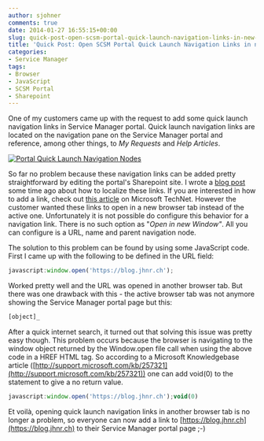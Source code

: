 ```yaml
---
author: sjohner
comments: true
date: 2014-01-27 16:55:15+00:00
slug: quick-post-open-scsm-portal-quick-launch-navigation-links-in-new-tab
title: 'Quick Post: Open SCSM Portal Quick Launch Navigation Links in new Tab'
categories:
- Service Manager
tags:
- Browser
- JavaScript
- SCSM Portal
- Sharepoint
---
```


One of my customers came up with the request to add some quick launch navigation links in Service Manager portal. Quick launch navigation links are located on the navigation pane on the Service Manager portal and reference, among other things, to _My Requests_ and _Help Articles_.

[![Portal Quick Launch Navigation Nodes](/images/quicknavigation.png)](/images/quicknavigation.png)

So far no problem because these navigation links can be added pretty straightforward by editing the portal's Sharepoint site. I wrote a [blog post](http://scsmlab.com/2013/03/25/localizingchanging-scsm-portal-quick-launch-navigation-links/) some time ago about how to localize these links. If you are interested in how to add a link, check out [this article](http://technet.microsoft.com/en-us/library/hh549264.aspx) on Microsoft TechNet.
However the customer wanted these links to open in a new browser tab instead of the active one. Unfortunately it is not possible do configure this behavior for a navigation link. There is no such option as "_Open in new Window"_. All you can configure is a URL, name and parent navigation node.

The solution to this problem can be found by using some JavaScript code. First I came up with the following to be defined in the URL field:

```javascript
javascript:window.open('https://blog.jhnr.ch');
```

Worked pretty well and the URL was opened in another browser tab. But there was one drawback with this - the active browser tab was not anymore showing the Service Manager portal page but this:

```javascript
[object]_
```

After a quick internet search, it turned out that solving this issue was pretty easy though. This problem occurs because the browser is navigating to the window object returned by the Window.open file call when using the above code in a HREF HTML tag. So according to a Microsoft Knowledgebase article ([http://support.microsoft.com/kb/257321](http://support.microsoft.com/kb/257321)) one can add void(0) to the statement to give a no return value.

```javascript
javascript:window.open('https://blog.jhnr.ch');void(0)
```

Et voilà, opening quick launch navigation links in another browser tab is no longer a problem, so everyone can now add a link to [https://blog.jhnr.ch](https://blog.jhnr.ch) to their Service Manager portal page ;-)
